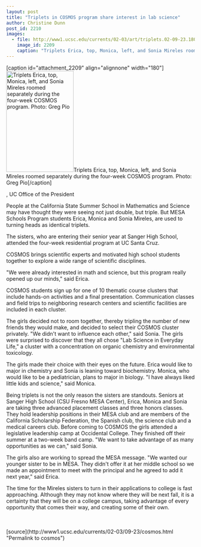 ```yaml
---
layout: post
title: "Triplets in COSMOS program share interest in lab science"
author: Christine Dunn
post_id: 2210
images:
  - file: http://www1.ucsc.edu/currents/02-03/art/triplets.02-09-23.180.jpg
    image_id: 2209
    caption: "Triplets Erica, top, Monica, left, and Sonia Mireles roomed separately during the four-week COSMOS program. Photo: Greg Pio"
---
```


[caption id="attachment_2209" align="alignnone" width="180"]<a href="http://localhost/mysite/wp-content/uploads/2002/09/triplets.02-09-23.180.jpg"><img class="size-full wp-image-2209" src="http://localhost/mysite/wp-content/uploads/2002/09/triplets.02-09-23.180.jpg" alt="Triplets Erica, top, Monica, left, and Sonia Mireles roomed separately during the four-week COSMOS program. Photo: Greg Pio" width="180" height="270" /></a>Triplets Erica, top, Monica, left, and Sonia Mireles roomed separately during the four-week COSMOS program. Photo: Greg Pio[/caption]
<p>
  , UC Office of the President
</p>
<p>
  People at the California State Summer School in Mathematics and Science may have thought they were seeing not just double, but triple. But MESA Schools Program students Erica, Monica and Sonia Mireles, are used to turning heads as identical triplets.
</p>
<p>
  The sisters, who are entering their senior year at Sanger High School, attended the four-week residential program at UC Santa Cruz.
</p>
<p>
  COSMOS brings scientific experts and motivated high school students together to explore a wide range of scientific disciplines.
</p>
<p>
  "We were already interested in math and science, but this program really opened up our minds," said Erica.
</p>
<p>
  COSMOS students sign up for one of 10 thematic course clusters that include hands-on activities and a final presentation. Communication classes and field trips to neighboring research centers and scientific facilities are included in each cluster.
</p>
<p>
  The girls decided not to room together, thereby tripling the number of new friends they would make, and decided to select their COSMOS cluster privately. "We didn't want to influence each other," said Sonia. The girls were surprised to discover that they all chose "Lab Science in Everyday Life," a cluster with a concentration on organic chemistry and environmental toxicology.
</p>
<p>
  The girls made their choice with their eyes on the future. Erica would like to major in chemistry and Sonia is leaning toward biochemistry. Monica, who would like to be a pediatrician, plans to major in biology. "I have always liked little kids and science," said Monica.
</p>
<p>
  Being triplets is not the only reason the sisters are standouts. Seniors at Sanger High School (CSU Fresno MESA Center), Erica, Monica and Sonia are taking three advanced placement classes and three honors classes. They hold leadership positions in their MESA club and are members of the California Scholarship Federation, the Spanish club, the science club and a medical careers club. Before coming to COSMOS the girls attended a legislative leadership camp at Occidental College. They finished off their summer at a two-week band camp. "We want to take advantage of as many opportunities as we can," said Sonia.
</p>
<p>
  The girls also are working to spread the MESA message. "We wanted our younger sister to be in MESA. They didn't offer it at her middle school so we made an appointment to meet with the principal and he agreed to add it next year," said Erica.
</p>
<p>
  The time for the Mireles sisters to turn in their applications to college is fast approaching. Although they may not know where they will be next fall, it is a certainty that they will be on a college campus, taking advantage of every opportunity that comes their way, and creating some of their own.<br>
  <br>
  <br>

</p>
<p>

</p>
[source](http://www1.ucsc.edu/currents/02-03/09-23/cosmos.html "Permalink to cosmos")
